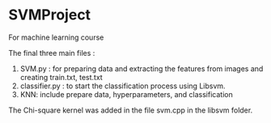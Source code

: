 # SVMProject
 For machine learning course 
 
 The final three main files : 
 1) SVM.py : for preparing data and extracting the features from images and creating train.txt, test.txt
 2) classifier.py : to start the classification process using Libsvm.
 3) KNN: include prepare data, hyperparameters, and classification 
 
The Chi-square kernel was added in the file svm.cpp in the libsvm folder.
